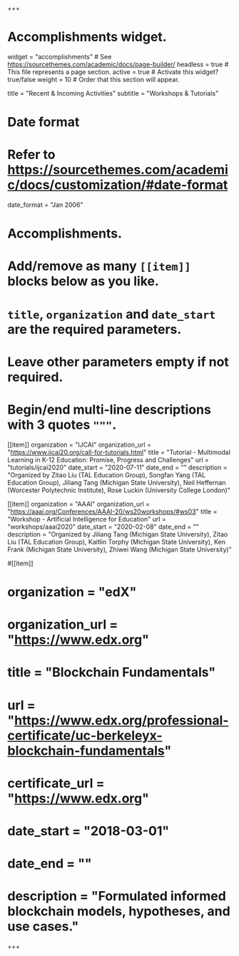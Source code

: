 +++
# Accomplishments widget.
widget = "accomplishments"  # See https://sourcethemes.com/academic/docs/page-builder/
headless = true  # This file represents a page section.
active = true  # Activate this widget? true/false
weight = 10  # Order that this section will appear.

title = "Recent & Incoming Activities"
subtitle = "Workshops & Tutorials"

# Date format
#   Refer to https://sourcethemes.com/academic/docs/customization/#date-format
date_format = "Jan 2006"

# Accomplishments.
#   Add/remove as many `[[item]]` blocks below as you like.
#   `title`, `organization` and `date_start` are the required parameters.
#   Leave other parameters empty if not required.
#   Begin/end multi-line descriptions with 3 quotes `"""`.

[[item]]
  organization = "IJCAI"
  organization_url = "https://www.ijcai20.org/call-for-tutorials.html"
  title = "Tutorial - Multimodal Learning in K-12 Education: Promise, Progress and Challenges"
  url = "tutorials/ijcai2020"
  date_start = "2020-07-11"
  date_end = ""
  description = "Organized by Zitao Liu (TAL Education Group), Songfan Yang (TAL Education Group), Jiliang Tang (Michigan State University), Neil Heffernan (Worcester Polytechnic Institute), Rose Luckin (University College London)"


[[item]]
  organization = "AAAI"
  organization_url = "https://aaai.org/Conferences/AAAI-20/ws20workshops/#ws03"
  title = "Workshop - Artificial Intelligence for Education"
  url = "workshops/aaai2020"
  date_start = "2020-02-08"
  date_end = ""
  description = "Organized by Jiliang Tang (Michigan State University), Zitao Liu (TAL Education Group), Kaitlin Torphy (Michigan State University), Ken Frank (Michigan State University), Zhiwei Wang (Michigan State University)"

#[[item]]
#  organization = "edX"
#  organization_url = "https://www.edx.org"
#  title = "Blockchain Fundamentals"
#  url = "https://www.edx.org/professional-certificate/uc-berkeleyx-blockchain-fundamentals"
#  certificate_url = "https://www.edx.org"
#  date_start = "2018-03-01"
#  date_end = ""
#  description = "Formulated informed blockchain models, hypotheses, and use cases."
  

+++
